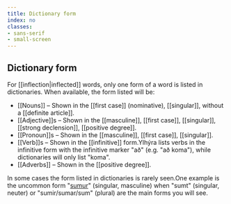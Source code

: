 ```yaml
---
title: Dictionary form
index: no
classes:
- sans-serif
- small-screen
---
```


## Dictionary form

For [[inflection|inflected]] words, only one form of a word is listed in dictionaries. When available, the form listed will be:

* [[Nouns]] – Shown in the [[first case]] (nominative), [[singular]], without a [[definite article]].
* [[Adjective]]s – Shown in the [[masculine]], [[first case]], [[singular]], [[strong declension]], [[positive degree]].
* [[Pronoun]]s – Shown in the [[masculine]], [[first case]], [[singular]].
* [[Verb]]s – Shown in the [[infinitive]] form.<note>Ylhýra lists verbs in the infinitive form with the infinitive marker "að" (e.g. "að koma"), while dictionaries will only list "koma".</note>
* [[Adverbs]] –  Shown in the [[positive degree]].

In some cases the form listed in dictionaries is rarely seen.<note>One example is the uncommon form "[sumur](https://inflections.ylhyra.is/sumir/478783)" (singular, masculine) when "sumt" (singular, neuter) or "sumir/sumar/sum" (plural) are the main forms you will see.</note>
